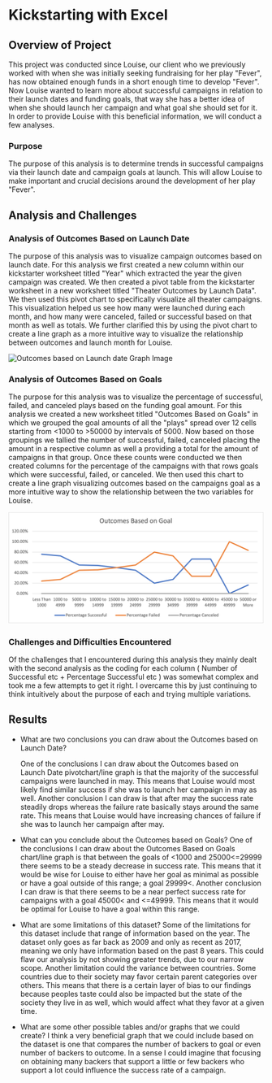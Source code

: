 # Kickstarting with Excel

## Overview of Project
	
This project was conducted since Louise, our client who we previously worked with when she was initially seeking fundraising for her play "Fever", has now obtained enough funds in a short enough time to develop "Fever". Now Louise wanted to learn more about successful campaigns in relation to their launch dates and funding goals, that way she has a better idea of when she should launch her campaign and what goal she should set for it. In order to provide Louise with this beneficial information, we will conduct a few analyses.

### Purpose

The purpose of this analysis is to determine trends in successful campaigns via their launch date and campaign goals at launch. This will allow Louise to make important and crucial decisions around the development of her play "Fever". 

## Analysis and Challenges

### Analysis of Outcomes Based on Launch Date

The purpose of this analysis was to visualize campaign outcomes based on launch date. For this analysis we first created a new column within our kickstarter worksheet titled "Year" which extracted the year the given campaign was created. We then created a pivot table from the kickstarter worksheet in a new worksheet titled "Theater Outcomes by Launch Data". We then used this pivot chart to specifically visualize all theater campaigns. This visualization helped us see how many were launched during each month, and how many were canceled, failed or successful based on that month as well as totals. We further clarified this by using the pivot chart to create a line graph as a more intuitive way to visualize the relationship between outcomes and launch month for Louise.

![Outcomes based on Launch date Graph Image]([https://myoctocat.com/assets/images/base-octocat.svg](https://github.com/MichaelG-B/Kickstarter-analysis/blob/247f54ddc71b734870613c5cf00b34e988699a89/Theater_Outcomes_VS_Launch.png))

### Analysis of Outcomes Based on Goals

The purpose for this analysis was to visualize the percentage of successful, failed, and canceled plays based on  the funding goal amount. For this analysis we created a new worksheet titled "Outcomes Based on Goals" in which we grouped the goal amounts of all the "plays" spread over 12 cells starting from <1000 to >50000 by intervals of 5000. Now based on those groupings we tallied the number of successful, failed, canceled placing the amount in a respective column as well a providing a total for the amount of campaigns in that group. Once these counts were conducted we then created columns for the percentage of the campaigns with that rows goals which were successful, failed, or canceled. We then used this chart to create a line graph visualizing outcomes based on the campaigns goal as a more intuitive way to show the relationship between the two variables for Louise.

![Outcomes Based on Goals Graph Image](https://github.com/MichaelG-B/Kickstarter-analysis/blob/247f54ddc71b734870613c5cf00b34e988699a89/Outcomes_vs_Goals.png)

### Challenges and Difficulties Encountered

Of the challenges that I encountered during this analysis they mainly dealt with the second analysis as the coding for each column ( Number of Successful etc + Percentage Successful etc ) was somewhat complex and took me a few attempts to get it right. I overcame this by just continuing to think intuitively about the purpose of each and trying multiple variations. 

## Results

- What are two conclusions you can draw about the Outcomes based on Launch Date?
	
	One of the conclusions I can draw about the Outcomes based on Launch Date pivotchart/line graph is that the majority of the successful campaigns were launched in may. This means that Louise would most likely find similar success if she was to launch her campaign in may as well.
	Another conclusion I can draw is that after may the success rate steadily drops whereas the failure rate basically stays around the same rate. This means that Louise would have increasing chances of failure if she was to launch her campaign after may.

- What can you conclude about the Outcomes based on Goals?
	One of the conclusions I can draw about the Outcomes Based on Goals chart/line graph is that between the goals of <1000 and 25000<=29999 there seems to be a steady decrease in success rate. This means that it would be wise for Louise to either have her goal as minimal as possible or have a goal outside of this range; a goal 29999<.
	Another conclusion I can draw is that there seems to be a near perfect success rate for campaigns with a goal 45000< and <=49999. This means that it would be optimal for Louise to have a goal within this range.

- What are some limitations of this dataset?
	Some of the limitations for this dataset include that range of information based on the year. The dataset only goes as far back as 2009 and only as recent as 2017, meaning we only have information based on the past 8 years. This could flaw our analysis by not showing greater trends, due to our narrow scope.
	Another limitation could the variance between countries. Some countries due to their society may favor certain parent categories over others. This means that there is a certain layer of bias to our findings because peoples taste could also be impacted but the state of the society they live in as well, which would affect what they favor at a given time.

- What are some other possible tables and/or graphs that we could create?
	I think a very beneficial graph that we could include based on the dataset is one that compares the number of backers to goal or even number of backers to outcome. In a sense I could imagine that focusing on obtaining many backers that support a little or few backers who support a lot could influence the success rate of a campaign.
